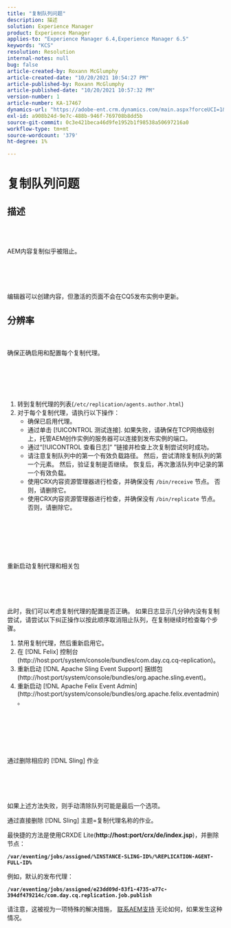 ```yaml
---
title: "复制队列问题"
description: 描述
solution: Experience Manager
product: Experience Manager
applies-to: "Experience Manager 6.4,Experience Manager 6.5"
keywords: "KCS"
resolution: Resolution
internal-notes: null
bug: false
article-created-by: Roxann McGlumphy
article-created-date: "10/20/2021 10:54:27 PM"
article-published-by: Roxann McGlumphy
article-published-date: "10/20/2021 10:57:32 PM"
version-number: 1
article-number: KA-17467
dynamics-url: "https://adobe-ent.crm.dynamics.com/main.aspx?forceUCI=1&pagetype=entityrecord&etn=knowledgearticle&id=a8df06aa-f831-ec11-b6e5-000d3a5ba97a"
exl-id: a908b24d-9e7c-488b-946f-769708b8dd5b
source-git-commit: 0c3e421beca46d9fe1952b1f98538a50697216a0
workflow-type: tm+mt
source-wordcount: '379'
ht-degree: 1%

---
```


# 复制队列问题

## 描述

<br><br><br>AEM内容复制似乎被阻止。<br><br><br><br><br><br>
编辑器可以创建内容，但激活的页面不会在CQ5发布实例中更新。


## 分辨率

<br><br>确保正确启用和配置每个复制代理。<br><br><br><br> <br><br>
1. 转到复制代理的列表(`/etc/replication/agents.author.html`)
2. 对于每个复制代理，请执行以下操作：
   - 确保已启用代理。
   - 通过单击 [!UICONTROL 测试连接]. 如果失败，请确保在TCP网络级别上，托管AEM创作实例的服务器可以连接到发布实例的端口。
   - 通过“[!UICONTROL 查看日志]“ ”链接并检查上次复制尝试何时成功。
   - 请注意复制队列中的第一个有效负载路径。 然后，尝试清除复制队列的第一个元素。 然后，验证复制是否继续。 恢复后，再次激活队列中记录的第一个有效负载。
   - 使用CRX内容资源管理器进行检查，并确保没有 `/bin/receive` 节点。 否则，请删除它。
   - 使用CRX内容资源管理器进行检查，并确保没有 `/bin/replicate` 节点。 否则，请删除它。

<br><br><br><br> <br><br>重新启动复制代理和相关包<br><br><br><br> <br><br>
此时，我们可以考虑复制代理的配置是否正确。 如果日志显示几分钟内没有复制尝试，请尝试以下纠正操作以按此顺序取消阻止队列，在复制继续时检查每个步骤。

1. 禁用复制代理，然后重新启用它。
2. 在 [!DNL Felix] 控制台(http://host:port/system/console/bundles/com.day.cq.cq-replication)。
3. 重新启动 [!DNL Apache Sling Event Support] 捆绑包(http://host:port/system/console/bundles/org.apache.sling.event)。
4. 重新启动 [!DNL Apache Felix Event Admin] (http://host:port/system/console/bundles/org.apache.felix.eventadmin)。

<br><br><br><br> <br><br>通过删除相应的 [!DNL Sling] 作业<br><br><br><br> <br><br>
如果上述方法失败，则手动清除队列可能是最后一个选项。

通过直接删除 [!DNL Sling] 主题=复制代理名称的作业。

最快捷的方法是使用CRXDE Lite(<b>http://host:port/crx/de/index.jsp</b>)，并删除节点：

<b>`/var/eventing/jobs/assigned/%INSTANCE-SLING-ID%/%REPLICATION-AGENT-FULL-ID%`</b>

例如，默认的发布代理：

<b>`/var/eventing/jobs/assigned/e23dd09d-83f1-4735-a77c-394df479214c/com.day.cq.replication.job.publish`</b>

请注意，这被视为一项特殊的解决措施， [联系AEM支持](https://helpx.adobe.com/cn/marketing-cloud/contact-support.html) 无论如何，如果发生这种情况。
